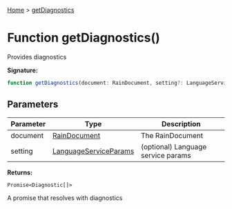 [Home](../index.md) &gt; [getDiagnostics](./getdiagnostics_2.md)

# Function getDiagnostics()

Provides diagnostics

<b>Signature:</b>

```typescript
function getDiagnostics(document: RainDocument, setting?: LanguageServiceParams): Promise<Diagnostic[]>;
```

## Parameters

|  Parameter | Type | Description |
|  --- | --- | --- |
|  document | [RainDocument](../classes/raindocument.md) | The RainDocument |
|  setting | [LanguageServiceParams](../interfaces/languageserviceparams.md) | (optional) Language service params |

<b>Returns:</b>

`Promise<Diagnostic[]>`

A promise that resolves with diagnostics

